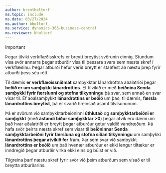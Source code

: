 ```yaml
---
author: brentholtorf
ms.topic: include
ms.date: 03/27/2024
ms.author: bholtorf
ms.service: dynamics-365-business-central
ms.reviewer: bholtorf
---
```


> [!IMPORTANT]
> Þegar tilviki verkflæðisskrefs er breytt breytist svörunin einnig. Stundum vísa svör annarra þegar atburðir vísa til þessara svara sem næsta skref í verkflæðinu. Þegar atburði hefur verið breytt er staðfest að næstu þrep fyrir atburði þess séu rétt.  
>
> Til dæmis **er verkflæðissniðmát** samþykktar lánardrottna aðalatriði þegar **beðið er um samþykki lánardrottins**. Ef tilvikið er með **beiðnina Senda samþykki fyrir færslunni og stofna tilkynningu** þá svar, sem annað en svar vísar til. Ef aðalsamþykkt **lánardrottins er beðið** um það, til dæmis, **færsla lánardrottins breytist**, þá er svarið hreinsað ásamt tilvísununum.
>
> Þá er svörum við samþykktarbeiðninni **úthlutað** og **samþykktarbeiðni er samþykkt**  (með **ástandi**  **bíður samþykktar >0**) þegar atvik eru dæmi um það hvar aðalatriði er breytt þegar atburður getur valdið vandræðum. Þá hafa svör þeirra næsta skref sem vísar til **beiðninnar Senda samþykktarbeiðni fyrir færsluna og stofna síðan tilkynningu** um samþykki **lánardrottins þegar atvikið fer** fram. Þar sem svar við samþykkt **lánardrottins er beðið** um það hvenær atburður er ekki lengur tiltækur er inndregið þegar atburðir virka ekki eins og búist er við.
>
> Tilgreina þarf næstu skref fyrir svör við þeim atburðum sem vísað er til breytta atburðarins.